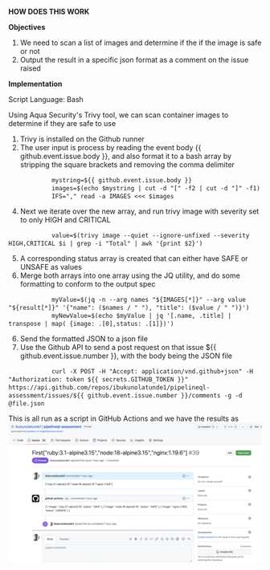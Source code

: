 **HOW DOES THIS WORK**

**Objectives**

1. We need to scan a list of images and determine if the if the image is safe or not
2. Output the result in a specific json format as a comment on the issue raised

**Implementation**

Script Language: Bash

Using Aqua Security's Trivy tool, we can scan container images to determine if they are safe to use

1. Trivy is installed on the Github runner
3. The user input is process by reading the event body {{ github.event.issue.body }}, and also format it to a bash array by stripping the square brackets and removing the comma delimiter
```
            mystring=${{ github.event.issue.body }}
            images=$(echo $mystring | cut -d "[" -f2 | cut -d "]" -f1)
            IFS="," read -a IMAGES <<< $images
```
4. Next we iterate over the new array, and run trivy image with severity set to only HIGH and CRITICAL
```
            value=$(trivy image --quiet --ignore-unfixed --severity HIGH,CRITICAL $i | grep -i "Total" | awk '{print $2}')
```
5. A corresponding status array is created that can either have SAFE or UNSAFE as values
5. Merge both arrays into one array using the JQ utility, and do some formatting to conform to the output spec
```
            myValue=$(jq -n --arg names "${IMAGES[*]}" --arg value "${result[*]}" '{"name": ($names / " "), "title": ($value / " ")}')
            myNewValue=$(echo $myValue | jq '[.name, .title] | transpose | map( {image: .[0],status: .[1]})')
```
6. Send the formatted JSON to a json file
7. Use the Github API to send a post request on that issue ${{ github.event.issue.number }}, with the body being the JSON file
```
            curl -X POST -H "Accept: application/vnd.github+json" -H "Authorization: token ${{ secrets.GITHUB_TOKEN }}" https://api.github.com/repos/ibukunolatunde1/pipelineql-assessment/issues/${{ github.event.issue.number }}/comments -g -d @file.json
```

This is all run as a script in GitHub Actions and we have the results as
![GitHub Actions Output](output.png "Github Actions Output")